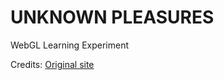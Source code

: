 # UNKNOWN PLEASURES
WebGL Learning Experiment

Credits: [Original site](https://pouria.dev/unknown-pleasures)
